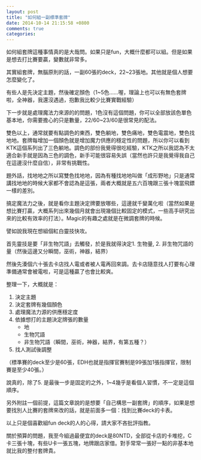 ```yaml
---
layout: post
title: "如何組一副標準套牌"
date: 2014-10-14 21:15:58 +0800
comments: true
categories: 
---
```


如何組套牌這種事情真的是大哉問。如果只是fun，大概什麼都可以組。但是如果是想去打比賽要贏，變數就非常多。

其實組套牌，無腦原則的話，一副60張的deck，22~23張地。其他就是個人想要怎麼變化了。

有些人是先決定主題，然後確定顏色（1~5色……喔，理論上也可以有無色套牌啦，全神器，我還沒遇過，抱歉我比較少比賽實戰經驗）

下一步就是處理魔法力來源的的問題，1色沒有這個問題，你可以全部放該色單色基本地，你需要擔心的只是數量，22/60~23/60是很常見的配法。

雙色以上，通常就要有點調色的東西，雙色躺地，雙色痛地，雙色電震地，雙色找地地。套牌每增加一個顏色就是增加魔力供應的穩定性的問題，所以你可以看到KTK這個系列出了三色躺地。調色的部份我覺得很吃經驗，KTK之所以我認為不太適合新手就是因為三色的調色，新手可能很容易失誤（當然也許只是我覺得我自己在這邊沒什麼自信），非常有挑戰性。

題外話，找地地之所以寫雙色找地地，因為有種找地地叫做「成形野地」只是通常講找地地的時候大家都不會認為是這張，兩者大概就是五六百塊跟三張十塊當飛鏢一樣的差別。

搞定魔法力之後，就是看你主題決定牌要放哪些，這邊就千變萬化啦（當然如果是想比賽打贏，大概系列出來幾個月就會出現幾個比較固定的模式，一些高手研究出來的比較有效率的打法）。Magic的有趣之處就是在微調套牌的時候。

譬如說我現在想組個紅白靈技快攻。

首先靈技是要「非生物咒語」去觸發，於是我就得決定1. 生物量, 2. 非生物咒語的量（然後這邊又分瞬間，巫術，神器，結界）

然後先湊個六十張去卡店找人電或者被人電再回來調。去卡店隨意找人打要有心理準備通常會被電啦，可是這種贏了也會比較爽。

整理一下，大概就是：

1. 決定主題
2. 決定套牌有幾個顏色
3. 處理魔法力源的供應穩定度
4. 依據想打的主題決定牌張的數量
    - 地
    - 生物咒語
    - 非生物咒語（瞬間，巫術，神器，結界，有第五種？）
5. 找人測試後調整

（標準賽的deck至少是60張，EDH也就是指揮官賽制是99張加1張指揮官，限制賽是至少40張。）

說真的，除了5. 是最後一步是固定的之外，1~4幾乎是看個人習慣，不一定是這個順序。

另外附註一個前提，這篇文章說的是想要「自己構思一副套牌」的順序，如果是想要找別人比賽的套牌來改的話，就是前面多一個：找到比賽deck的卡表。

以上只是個喜歡組fun deck的人的心得，請大家不吝批評指教。

關於預算的問題，我至今組過最便宜的deck是80NTD，全部從卡店的卡堆挖，C卡三張十塊，有些U卡一張五塊，地牌跟店家借。對手常常一張好一點的非基本地就比我的整付套牌貴。
